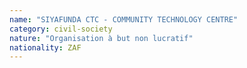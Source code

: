 ```yaml
---
name: "SIYAFUNDA CTC - COMMUNITY TECHNOLOGY CENTRE"
category: civil-society
nature: "Organisation à but non lucratif"
nationality: ZAF
---
```

